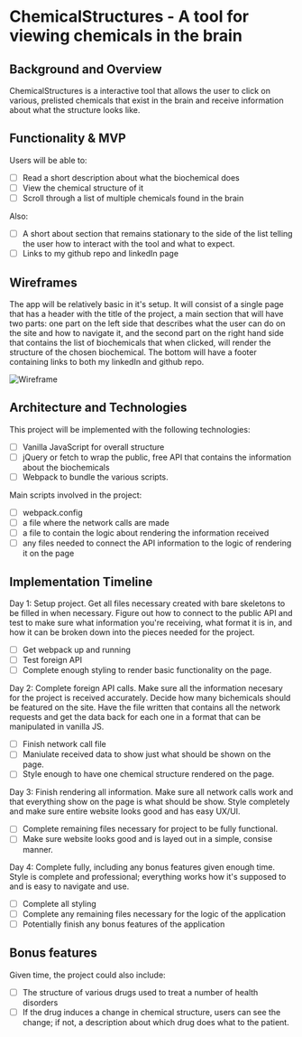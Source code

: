 # ChemicalStructures - A tool for viewing chemicals in the brain

## Background and Overview

ChemicalStructures is a interactive tool that allows the user to click on various, prelisted chemicals that exist in the brain and receive information about what the structure looks like.

## Functionality & MVP

Users will be able to:
- [ ] Read a short description about what the biochemical does
- [ ] View the chemical structure of it
- [ ] Scroll through a list of multiple chemicals found in the brain
 
Also:
- [ ] A short about section that remains stationary to the side of the list telling the user how to interact with the tool          and what to expect.
- [ ] Links to my github repo and linkedIn page
 
## Wireframes
 
The app will be relatively basic in it's setup. It will consist of a single page that has a header with the title of the project, a main section that will have two parts: one part on the left side that describes what the user can do on the site and how to navigate it, and the second part on the right hand side that contains the list of biochemicals that when clicked, will render the structure of the chosen biochemical. The bottom will have a footer containing links to both my linkedIn and github repo.

![Wireframe](https://i.imgur.com/7HfUoL6.png)

## Architecture and Technologies

This project will be implemented with the following technologies:

- [ ] Vanilla JavaScript for overall structure
- [ ] jQuery or fetch to wrap the public, free API that contains the information about the biochemicals
- [ ] Webpack to bundle the various scripts.

Main scripts involved in the project:

- [ ] webpack.config
- [ ] a file where the network calls are made
- [ ] a file to contain the logic about rendering the information received
- [ ] any files needed to connect the API information to the logic of rendering it on the page

## Implementation Timeline

Day 1: Setup project. Get all files necessary created with bare skeletons to be filled in when necessary. Figure out how to connect to the public API and test to make sure what information you're receiving, what format it is in, and how it can be broken down into the pieces needed for the project. 

- [ ] Get webpack up and running
- [ ] Test foreign API
- [ ] Complete enough styling to render basic functionality on the page.

Day 2: Complete foreign API calls. Make sure all the information necesary for the project is received accurately. Decide how many bichemicals should be featured on the site. Have the file written that contains all the network requests and get the data back for each one in a format that can be manipulated in vanilla JS.

- [ ] Finish network call file
- [ ] Maniulate received data to show just what should be shown on the page.
- [ ] Style enough to have one chemical structure rendered on the page. 

Day 3: Finish rendering all information. Make sure all network calls work and that everything show on the page is what should be show. Style completely and make sure entire website looks good and has easy UX/UI.

- [ ] Complete remaining files necessary for project to be fully functional.
- [ ] Make sure website looks good and is layed out in a simple, consise manner.

Day 4: Complete fully, including any bonus features given enough time. Style is complete and professional; everything works how it's supposed to and is easy to navigate and use.

- [ ] Complete all styling
- [ ] Complete any remaining files necessary for the logic of the application
- [ ] Potentially finish any bonus features of the application

## Bonus features
 
Given time, the project could also include:
 
- [ ] The structure of various drugs used to treat a number of health disorders
- [ ] If the drug induces a change in chemical structure, users can see the change; if not, a description about which drug does what to the patient.
